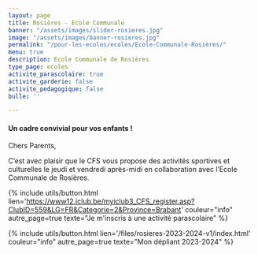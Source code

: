 ```yaml
---
layout: page
title: Rosières - Ecole Communale
banner: "/assets/images/slider-rosieres.jpg"
image: "/assets/images/banner-rosieres.jpg"
permalink: "/pour-les-ecoles/ecoles/Ecole-Communale-Rosières/"
menu: true
description: Ecole Communale de Rosières
type_page: ecoles
activite_parascolaire: true
activite_garderie: false
activite_pedagogique: false
bulle: ''

---
```

#### **Un cadre convivial pour vos enfants !**

Chers Parents,

C’est avec plaisir que le CFS vous propose des activités sportives et culturelles le jeudi et vendredi après-midi en collaboration avec l’Ecole Communale de Rosières.

{% include utils/button.html  
lien='https://www12.iclub.be/myiclub3_CFS_register.asp?ClubID=559&LG=FR&Categorie=2&Province=Brabant' couleur="info" autre_page=true texte="Je m'inscris à une activité parascolaire" %}

{% include utils/button.html lien='/files/rosieres-2023-2024-v1/index.html' couleur="info" autre_page=true texte="Mon dépliant 2023-2024" %}